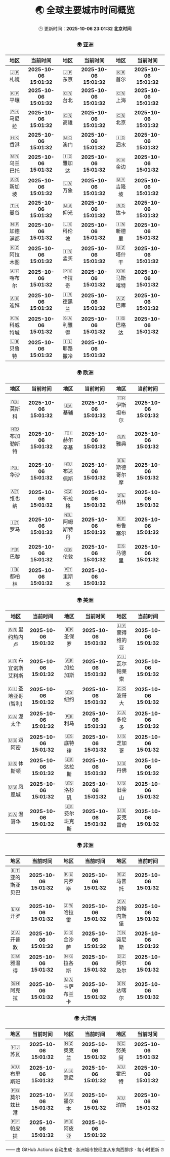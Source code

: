 <!-- GENERATED_BY_GMC_SCRIPT -->
<div align="center">

# 🌏 全球主要城市时间概览

🕒 更新时间：**2025-10-06 23:01:32 北京时间**

### 🌍 亚洲

| 地区 | 当前时间 | 地区 | 当前时间 | 地区 | 当前时间 |
| :--: | :--: | :--: | :--: | :--: | :--: |
| 🇯🇵 札幌 | **2025-10-06 15:01:32** | 🇯🇵 东京 | **2025-10-06 15:01:32** | 🇰🇷 首尔 | **2025-10-06 15:01:32** |
| 🇰🇵 平壤 | **2025-10-06 15:01:32** | 🇨🇳 台北 | **2025-10-06 15:01:32** | 🇨🇳 上海 | **2025-10-06 15:01:32** |
| 🇵🇭 马尼拉 | **2025-10-06 15:01:32** | 🇨🇳 高雄 | **2025-10-06 15:01:32** | 🇨🇳 北京 | **2025-10-06 15:01:32** |
| 🇭🇰 香港 | **2025-10-06 15:01:32** | 🇲🇴 澳门 | **2025-10-06 15:01:32** | 🇮🇩 泗水 | **2025-10-06 15:01:32** |
| 🇲🇳 乌兰巴托 | **2025-10-06 15:01:32** | 🇮🇩 雅加达 | **2025-10-06 15:01:32** | 🇰🇭 金边 | **2025-10-06 15:01:32** |
| 🇸🇬 新加坡 | **2025-10-06 15:01:32** | 🇱🇦 万象 | **2025-10-06 15:01:32** | 🇲🇾 吉隆坡 | **2025-10-06 15:01:32** |
| 🇹🇭 曼谷 | **2025-10-06 15:01:32** | 🇲🇲 仰光 | **2025-10-06 15:01:32** | 🇧🇩 达卡 | **2025-10-06 15:01:32** |
| 🇳🇵 加德满都 | **2025-10-06 15:01:32** | 🇱🇰 科伦坡 | **2025-10-06 15:01:32** | 🇮🇳 新德里 | **2025-10-06 15:01:32** |
| 🇰🇿 阿拉木图 | **2025-10-06 15:01:32** | 🇮🇳 孟买 | **2025-10-06 15:01:32** | 🇺🇿 塔什干 | **2025-10-06 15:01:32** |
| 🇦🇫 喀布尔 | **2025-10-06 15:01:32** | 🇵🇰 卡拉奇 | **2025-10-06 15:01:32** | 🇴🇲 马斯喀特 | **2025-10-06 15:01:32** |
| 🇦🇪 迪拜 | **2025-10-06 15:01:32** | 🇮🇷 德黑兰 | **2025-10-06 15:01:32** | 🇦🇿 巴库 | **2025-10-06 15:01:32** |
| 🇰🇼 科威特城 | **2025-10-06 15:01:32** | 🇸🇦 利雅得 | **2025-10-06 15:01:32** | 🇮🇶 巴格达 | **2025-10-06 15:01:32** |
| 🇱🇧 贝鲁特 | **2025-10-06 15:01:32** | 🇮🇱 耶路撒冷 | **2025-10-06 15:01:32** |   |   |

### 🌍 欧洲

| 地区 | 当前时间 | 地区 | 当前时间 | 地区 | 当前时间 |
| :--: | :--: | :--: | :--: | :--: | :--: |
| 🇷🇺 莫斯科 | **2025-10-06 15:01:32** | 🇺🇦 基辅 | **2025-10-06 15:01:32** | 🇹🇷 伊斯坦布尔 | **2025-10-06 15:01:32** |
| 🇷🇴 布加勒斯特 | **2025-10-06 15:01:32** | 🇫🇮 赫尔辛基 | **2025-10-06 15:01:32** | 🇬🇷 雅典 | **2025-10-06 15:01:32** |
| 🇵🇱 华沙 | **2025-10-06 15:01:32** | 🇭🇺 布达佩斯 | **2025-10-06 15:01:32** | 🇸🇪 斯德哥尔摩 | **2025-10-06 15:01:32** |
| 🇦🇹 维也纳 | **2025-10-06 15:01:32** | 🇨🇿 布拉格 | **2025-10-06 15:01:32** | 🇩🇪 柏林 | **2025-10-06 15:01:32** |
| 🇮🇹 罗马 | **2025-10-06 15:01:32** | 🇳🇱 阿姆斯特丹 | **2025-10-06 15:01:32** | 🇧🇪 布鲁塞尔 | **2025-10-06 15:01:32** |
| 🇫🇷 巴黎 | **2025-10-06 15:01:32** | 🇬🇧 伦敦 | **2025-10-06 15:01:32** | 🇪🇸 马德里 | **2025-10-06 15:01:32** |
| 🇮🇪 都柏林 | **2025-10-06 15:01:32** | 🇵🇹 里斯本 | **2025-10-06 15:01:32** |   |   |

### 🌍 美洲

| 地区 | 当前时间 | 地区 | 当前时间 | 地区 | 当前时间 |
| :--: | :--: | :--: | :--: | :--: | :--: |
| 🇧🇷 里约热内卢 | **2025-10-06 15:01:32** | 🇧🇷 圣保罗 | **2025-10-06 15:01:32** | 🇺🇾 蒙得维的亚 | **2025-10-06 15:01:32** |
| 🇦🇷 布宜诺斯艾利斯 | **2025-10-06 15:01:32** | 🇻🇪 加拉加斯 | **2025-10-06 15:01:32** | 🇨🇱 瓦尔帕莱索 | **2025-10-06 15:01:32** |
| 🇨🇱 圣地亚哥(智利) | **2025-10-06 15:01:32** | 🇺🇸 纽约 | **2025-10-06 15:01:32** | 🇨🇴 波哥大 | **2025-10-06 15:01:32** |
| 🇨🇦 渥太华 | **2025-10-06 15:01:32** | 🇵🇪 利马 | **2025-10-06 15:01:32** | 🇨🇦 多伦多 | **2025-10-06 15:01:32** |
| 🇺🇸 迈阿密 | **2025-10-06 15:01:32** | 🇺🇸 底特律 | **2025-10-06 15:01:32** | 🇺🇸 芝加哥 | **2025-10-06 15:01:32** |
| 🇺🇸 休斯顿 | **2025-10-06 15:01:32** | 🇺🇸 达拉斯 | **2025-10-06 15:01:32** | 🇺🇸 丹佛 | **2025-10-06 15:01:32** |
| 🇺🇸 凤凰城 | **2025-10-06 15:01:32** | 🇺🇸 洛杉矶 | **2025-10-06 15:01:32** | 🇺🇸 旧金山 | **2025-10-06 15:01:32** |
| 🇨🇦 温哥华 | **2025-10-06 15:01:32** | 🇺🇸 费尔班克斯 | **2025-10-06 15:01:32** | 🇺🇸 安克雷奇 | **2025-10-06 15:01:32** |

### 🌍 非洲

| 地区 | 当前时间 | 地区 | 当前时间 | 地区 | 当前时间 |
| :--: | :--: | :--: | :--: | :--: | :--: |
| 🇪🇹 亚的斯亚贝巴 | **2025-10-06 15:01:32** | 🇰🇪 内罗毕 | **2025-10-06 15:01:32** | 🇲🇿 马普托 | **2025-10-06 15:01:32** |
| 🇪🇬 开罗 | **2025-10-06 15:01:32** | 🇿🇼 哈拉雷 | **2025-10-06 15:01:32** | 🇿🇦 约翰内斯堡 | **2025-10-06 15:01:32** |
| 🇿🇦 开普敦 | **2025-10-06 15:01:32** | 🇨🇩 金沙萨 | **2025-10-06 15:01:32** | 🇹🇳 突尼斯 | **2025-10-06 15:01:32** |
| 🇨🇲 雅温得 | **2025-10-06 15:01:32** | 🇳🇬 拉各斯 | **2025-10-06 15:01:32** | 🇩🇿 阿尔及尔 | **2025-10-06 15:01:32** |
| 🇬🇭 阿克拉 | **2025-10-06 15:01:32** | 🇲🇦 卡萨布兰卡 | **2025-10-06 15:01:32** | 🇸🇳 达喀尔 | **2025-10-06 15:01:32** |

### 🌍 大洋洲

| 地区 | 当前时间 | 地区 | 当前时间 | 地区 | 当前时间 |
| :--: | :--: | :--: | :--: | :--: | :--: |
| 🇫🇯 苏瓦 | **2025-10-06 15:01:32** | 🇳🇿 奥克兰 | **2025-10-06 15:01:32** | 🇳🇨 努美阿 | **2025-10-06 15:01:32** |
| 🇦🇺 布里斯班 | **2025-10-06 15:01:32** | 🇦🇺 悉尼 | **2025-10-06 15:01:32** | 🇦🇺 霍巴特 | **2025-10-06 15:01:32** |
| 🇵🇬 莫尔兹比港 | **2025-10-06 15:01:32** | 🇦🇺 墨尔本 | **2025-10-06 15:01:32** | 🇦🇺 珀斯 | **2025-10-06 15:01:32** |
| 🇵🇫 帕皮提 | **2025-10-06 15:01:32** | 🇼🇸 阿皮亚 | **2025-10-06 15:01:32** |   |   |

—— 由 GitHub Actions 自动生成 · 各洲城市按经度从东向西排序 · 每小时更新 ⏰

</div>
